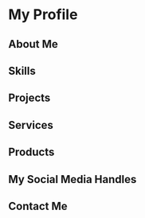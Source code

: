 # My Profile

## About Me

## Skills

## Projects

## Services

## Products

## My Social Media Handles

## Contact Me
